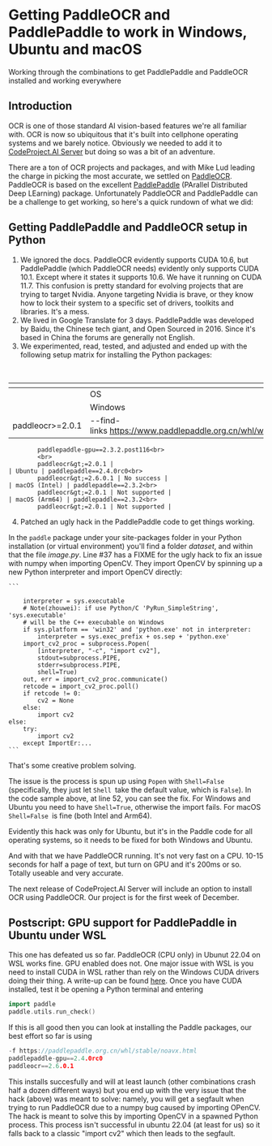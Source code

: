 # Getting PaddleOCR and PaddlePaddle to work in Windows, Ubuntu and macOS

Working through the combinations to get PaddlePaddle and PaddleOCR installed and working everywhere

## Introduction

OCR is one of those standard AI vision-based features we're all familiar with. OCR is now so ubiquitous that it's built into cellphone operating systems and we barely notice. Obviously we needed to add it to [CodeProject.AI Server](https://www.codeproject.com/ai) but doing so was a bit of an adventure.

There are a ton of OCR projects and packages, and with Mike Lud leading the charge in picking the most accurate, we settled on [PaddleOCR](https://pypi.org/project/paddleocr/). PaddleOCR is based on the excellent [PaddlePaddle](https://pypi.org/project/paddlepaddle/) (PArallel Distributed Deep LEarning) package. Unfortunately PaddleOCR and PaddlePaddle can be a challenge to get working, so here's a quick rundown of what we did:

## Getting PaddlePaddle and PaddleOCR setup in Python

1. We ignored the docs. PaddleOCR evidently supports CUDA 10.6, but PaddlePaddle (which PaddleOCR needs) evidently only supports CUDA 10.1. Except where it states it supports 10.6. We have it running on CUDA 11.7. This confusion is pretty standard for evolving projects that are trying to target Nvidia. Anyone targeting Nvidia is brave, or they know how to lock their system to a specific set of drivers, toolkits and libraries. It's a mess.
2. We lived in Google Translate for 3 days. PaddlePaddle was developed by Baidu, the Chinese tech giant, and Open Sourced in 2016. Since it's based in China the forums are generally not English.
3. We experimented, read, tested, and adjusted and ended up with the following setup matrix for installing the Python packages:

 

    

| <!----> | <!----> | <!----> |
| --- | --- | --- |
    | OS | CPU | GPU |
    | Windows | paddlepaddle==2.3.2<br>
            paddleocr&gt;=2.0.1 | --find-links https://www.paddlepaddle.org.cn/whl/windows/mkl/avx/stable.html<br>
            paddlepaddle-gpu==2.3.2.post116<br>
            <br>
            paddleocr&gt;=2.0.1 |
    | Ubuntu | paddlepaddle==2.4.0rc0<br>
            paddleocr&gt;=2.6.0.1 | No success |
    | macOS (Intel) | paddlepaddle==2.3.2<br>
            paddleocr&gt;=2.0.1 | Not supported |
    | macOS (Arm64) | paddlepaddle==2.3.2<br>
            paddleocr&gt;=2.0.1 | Not supported |
4. Patched an ugly hack in the PaddlePaddle code to get things working.



In the `paddle` package under your site-packages folder in your Python installation (or virtual environment) you'll find a folder *dataset*, and within that the file *image.py*. Line #37 has a FIXME for the ugly hack to fix an issue with numpy when importing OpenCV. They import OpenCV by spinning up a new Python interpreter and import OpenCV directly:


    ```
    
        interpreter = sys.executable
        # Note(zhouwei): if use Python/C 'PyRun_SimpleString', 'sys.executable'
        # will be the C++ execubable on Windows
        if sys.platform == 'win32' and 'python.exe' not in interpreter:
            interpreter = sys.exec_prefix + os.sep + 'python.exe'
        import_cv2_proc = subprocess.Popen(
            [interpreter, "-c", "import cv2"],
            stdout=subprocess.PIPE,
            stderr=subprocess.PIPE,
            shell=True)
        out, err = import_cv2_proc.communicate()
        retcode = import_cv2_proc.poll()
        if retcode != 0:
            cv2 = None
        else:
            import cv2
    else:
        try:
            import cv2
        except ImportEr:...
    ```



That's some creative problem solving.



The issue is the process is spun up using `Popen` with `Shell=False` (specifically, they just let `Shell `take the default value, which is `False`). In the code sample above, at line 52, you can see the fix. For Windows and Ubuntu you need to have `Shell=True`, otherwise the import fails. For macOS `Shell=False `is fine (both Intel and Arm64).



Evidently this hack was only for Ubuntu, but it's in the Paddle code for all operating systems, so it needs to be fixed for both Windows and Ubuntu.

And with that we have PaddleOCR running. It's not very fast on a CPU. 10-15 seconds for half a page of text, but turn on GPU and it's 200ms or so. Totally useable and very accurate.

The next release of CodeProject.AI Server will include an option to install OCR using PaddleOCR. Our project is for the first week of December.

## Postscript: GPU support for PaddlePaddle in Ubuntu under WSL

This one has defeated us so far. PaddleOCR (CPU only) in Ubunut 22.04 on WSL works fine. GPU enabled does not. One major issue with WSL is you need to install CUDA in WSL rather than rely on the Windows CUDA drivers doing their thing. A write-up can be found [here](https://chennima.github.io/cuda-gpu-setup-for-paddle-on-windows-wsl). Once you have CUDA installed, test it be opening a Python terminal and entering

```cpp
import paddle
paddle.utils.run_check()
```

If this is all good then you can look at installing the Paddle packages, our best effort so far is using

```cpp
-f https://paddlepaddle.org.cn/whl/stable/noavx.html
paddlepaddle-gpu==2.4.0rc0
paddleocr==2.6.0.1
```

This installs succesfully and will at least launch (other combinations crash half a dozen different ways) but you end up with the very issue that the hack (above) was meant to solve: namely, you will get a segfault when trying to run PaddleOCR due to a numpy bug caused by importing OPenCV. The hack is meant to solve this by importing OpenCV in a spawned Python process. This process isn't successful in ubuntu 22.04 (at least for us) so it falls back to a classic "import cv2" which then leads to the segfault.
